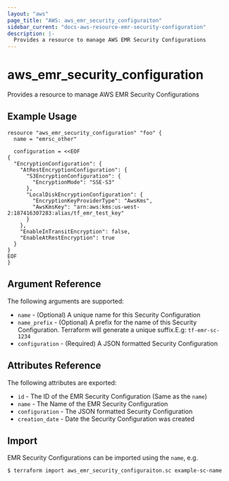 ```yaml
---
layout: "aws"
page_title: "AWS: aws_emr_security_configuraiton"
sidebar_current: "docs-aws-resource-emr-security-configuration"
description: |-
  Provides a resource to manage AWS EMR Security Configurations
---
```


# aws\_emr\_security\_configuration

Provides a resource to manage AWS EMR Security Configurations

## Example Usage

```hcl
resource "aws_emr_security_configuration" "foo" {
  name = "emrsc_other"

  configuration = <<EOF
{
  "EncryptionConfiguration": {
    "AtRestEncryptionConfiguration": {
      "S3EncryptionConfiguration": {
        "EncryptionMode": "SSE-S3"
      },
      "LocalDiskEncryptionConfiguration": {
        "EncryptionKeyProviderType": "AwsKms",
        "AwsKmsKey": "arn:aws:kms:us-west-2:187416307283:alias/tf_emr_test_key"
      }
    },
    "EnableInTransitEncryption": false,
    "EnableAtRestEncryption": true
  }
}
EOF
}
```

## Argument Reference

The following arguments are supported:

* `name` - (Optional) A unique name for this Security Configuration
* `name_prefix` - (Optional) A prefix for the name of this Security Configuration. 
  Terraform will generate a unique suffix.E.g: `tf-emr-sc-1234`
* `configuration` - (Required) A JSON formatted Security Configuration

## Attributes Reference

The following attributes are exported:

* `id` - The ID of the EMR Security Configuration (Same as the `name`)
* `name` - The Name of the EMR Security Configuration
* `configuration` - The JSON formatted Security Configuration
* `creation_date` - Date the Security Configuration was created

## Import

EMR Security Configurations can be imported using the `name`, e.g.

```
$ terraform import aws_emr_security_configuraiton.sc example-sc-name
```
